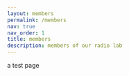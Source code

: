 ```yaml
---
layout: members
permalink: /members
nav: true
nav_order: 1
title: members
description: members of our radio lab
---
```

a test page